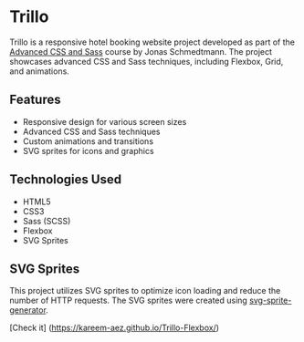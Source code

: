 # Trillo

Trillo is a responsive hotel booking website project developed as part of the [Advanced CSS and Sass](https://www.udemy.com/course/advanced-css-and-sass/) course by Jonas Schmedtmann. The project showcases advanced CSS and Sass techniques, including Flexbox, Grid, and animations.

## Features

- Responsive design for various screen sizes
- Advanced CSS and Sass techniques
- Custom animations and transitions
- SVG sprites for icons and graphics

## Technologies Used

- HTML5
- CSS3
- Sass (SCSS)
- Flexbox
- SVG Sprites

## SVG Sprites

This project utilizes SVG sprites to optimize icon loading and reduce the number of HTTP requests. The SVG sprites were created using [svg-sprite-generator](https://www.npmjs.com/package/svg-sprite-generator).

[Check it] (https://kareem-aez.github.io/Trillo-Flexbox/)
